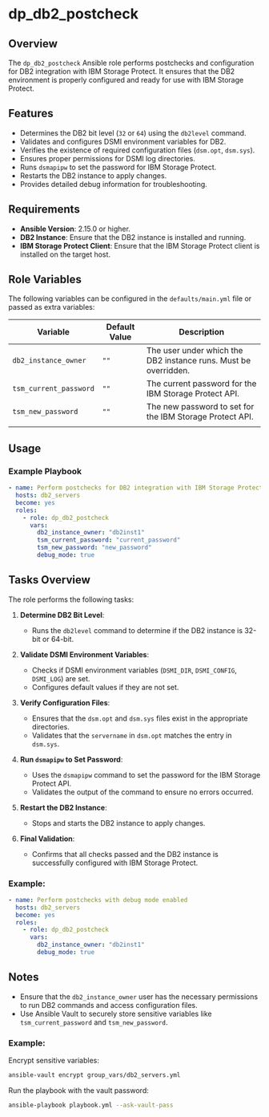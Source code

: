 # dp_db2_postcheck

## Overview
The `dp_db2_postcheck` Ansible role performs postchecks and configuration for DB2 integration with IBM Storage Protect. It ensures that the DB2 environment is properly configured and ready for use with IBM Storage Protect.

## Features
- Determines the DB2 bit level (`32` or `64`) using the `db2level` command.
- Validates and configures DSMI environment variables for DB2.
- Verifies the existence of required configuration files (`dsm.opt`, `dsm.sys`).
- Ensures proper permissions for DSMI log directories.
- Runs `dsmapipw` to set the password for IBM Storage Protect.
- Restarts the DB2 instance to apply changes.
- Provides detailed debug information for troubleshooting.

## Requirements
- **Ansible Version**: 2.15.0 or higher.
- **DB2 Instance**: Ensure that the DB2 instance is installed and running.
- **IBM Storage Protect Client**: Ensure that the IBM Storage Protect client is installed on the target host.

## Role Variables
The following variables can be configured in the `defaults/main.yml` file or passed as extra variables:

| Variable                  | Default Value | Description                                                                 |
|---------------------------|---------------|-----------------------------------------------------------------------------|
| `db2_instance_owner`      | `""`          | The user under which the DB2 instance runs. Must be overridden.            |
| `tsm_current_password`    | `""`          | The current password for the IBM Storage Protect API.                      |
| `tsm_new_password`        | `""`          | The new password to set for the IBM Storage Protect API.                   |
                                |

## Usage
### Example Playbook
```yaml
- name: Perform postchecks for DB2 integration with IBM Storage Protect
  hosts: db2_servers
  become: yes
  roles:
    - role: dp_db2_postcheck
      vars:
        db2_instance_owner: "db2inst1"
        tsm_current_password: "current_password"
        tsm_new_password: "new_password"
        debug_mode: true
```

## Tasks Overview
The role performs the following tasks:

1. **Determine DB2 Bit Level**:
   - Runs the `db2level` command to determine if the DB2 instance is 32-bit or 64-bit.

2. **Validate DSMI Environment Variables**:
   - Checks if DSMI environment variables (`DSMI_DIR`, `DSMI_CONFIG`, `DSMI_LOG`) are set.
   - Configures default values if they are not set.

3. **Verify Configuration Files**:
   - Ensures that the `dsm.opt` and `dsm.sys` files exist in the appropriate directories.
   - Validates that the `servername` in `dsm.opt` matches the entry in `dsm.sys`.

4. **Run `dsmapipw` to Set Password**:
   - Uses the `dsmapipw` command to set the password for the IBM Storage Protect API.
   - Validates the output of the command to ensure no errors occurred.

5. **Restart the DB2 Instance**:
   - Stops and starts the DB2 instance to apply changes.

6. **Final Validation**:
   - Confirms that all checks passed and the DB2 instance is successfully configured with IBM Storage Protect.

### Example:
```yaml
- name: Perform postchecks with debug mode enabled
  hosts: db2_servers
  become: yes
  roles:
    - role: dp_db2_postcheck
      vars:
        db2_instance_owner: "db2inst1"
        debug_mode: true
```

## Notes
- Ensure that the `db2_instance_owner` user has the necessary permissions to run DB2 commands and access configuration files.
- Use Ansible Vault to securely store sensitive variables like `tsm_current_password` and `tsm_new_password`.

### Example:
Encrypt sensitive variables:
```bash
ansible-vault encrypt group_vars/db2_servers.yml
```

Run the playbook with the vault password:
```bash
ansible-playbook playbook.yml --ask-vault-pass
```